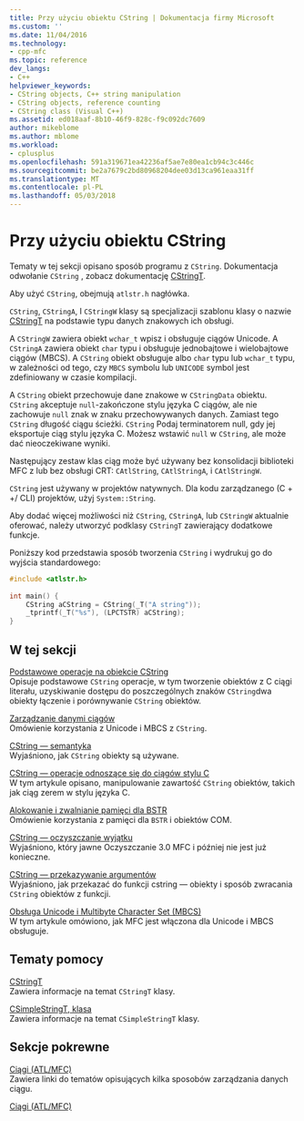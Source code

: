 ```yaml
---
title: Przy użyciu obiektu CString | Dokumentacja firmy Microsoft
ms.custom: ''
ms.date: 11/04/2016
ms.technology:
- cpp-mfc
ms.topic: reference
dev_langs:
- C++
helpviewer_keywords:
- CString objects, C++ string manipulation
- CString objects, reference counting
- CString class (Visual C++)
ms.assetid: ed018aaf-8b10-46f9-828c-f9c092dc7609
author: mikeblome
ms.author: mblome
ms.workload:
- cplusplus
ms.openlocfilehash: 591a319671ea42236af5ae7e80ea1cb94c3c446c
ms.sourcegitcommit: be2a7679c2bd80968204dee03d13ca961eaa31ff
ms.translationtype: MT
ms.contentlocale: pl-PL
ms.lasthandoff: 05/03/2018
---
```

# <a name="using-cstring"></a>Przy użyciu obiektu CString
Tematy w tej sekcji opisano sposób programu z `CString`. Dokumentacja odwołanie `CString` , zobacz dokumentację [CStringT](../atl-mfc-shared/reference/cstringt-class.md).  
  
 Aby użyć `CString`, obejmują `atlstr.h` nagłówka.  
  
 `CString`, `CStringA`, I `CStringW` klasy są specjalizacji szablonu klasy o nazwie [CStringT](../atl-mfc-shared/reference/cstringt-class.md) na podstawie typu danych znakowych ich obsługi.  
  
 A `CStringW` zawiera obiekt `wchar_t` wpisz i obsługuje ciągów Unicode. A `CStringA` zawiera obiekt `char` typu i obsługuje jednobajtowe i wielobajtowe ciągów (MBCS). A `CString` obiekt obsługuje albo `char` typu lub `wchar_t` typu, w zależności od tego, czy `MBCS` symbolu lub `UNICODE` symbol jest zdefiniowany w czasie kompilacji.  
  
 A `CString` obiekt przechowuje dane znakowe w `CStringData` obiektu. `CString` akceptuje `null`-zakończone stylu języka C ciągów, ale nie zachowuje `null` znak w znaku przechowywanych danych. Zamiast tego `CString` długość ciągu ścieżki. `CString` Podaj terminatorem null, gdy jej eksportuje ciąg stylu języka C. Możesz wstawić `null` w `CString`, ale może dać nieoczekiwane wyniki.  
  
 Następujący zestaw klas ciąg może być używany bez konsolidacji biblioteki MFC z lub bez obsługi CRT: `CAtlString`, `CAtlStringA`, i `CAtlStringW`.  
  
 `CString` jest używany w projektów natywnych. Dla kodu zarządzanego (C + +/ CLI) projektów, użyj `System::String`.  
  
 Aby dodać więcej możliwości niż `CString`, `CStringA`, lub `CStringW` aktualnie oferować, należy utworzyć podklasy `CStringT` zawierający dodatkowe funkcje.  
  
 Poniższy kod przedstawia sposób tworzenia `CString` i wydrukuj go do wyjścia standardowego:  
  
```cpp  
#include <atlstr.h>  
  
int main() {  
    CString aCString = CString(_T("A string"));  
    _tprintf(_T("%s"), (LPCTSTR) aCString);  
}  
```  
  
## <a name="in-this-section"></a>W tej sekcji  
 [Podstawowe operacje na obiekcie CString](../atl-mfc-shared/basic-cstring-operations.md)  
 Opisuje podstawowe `CString` operacje, w tym tworzenie obiektów z C ciągi literału, uzyskiwanie dostępu do poszczególnych znaków `CString`dwa obiekty łączenie i porównywanie `CString` obiektów.  
  
 [Zarządzanie danymi ciągów](../atl-mfc-shared/string-data-management.md)  
 Omówienie korzystania z Unicode i MBCS z `CString`.  
  
 [CString — semantyka](../atl-mfc-shared/cstring-semantics.md)  
 Wyjaśniono, jak `CString` obiekty są używane.  
  
 [CString — operacje odnoszące się do ciągów stylu C](../atl-mfc-shared/cstring-operations-relating-to-c-style-strings.md)  
 W tym artykule opisano, manipulowanie zawartość `CString` obiektów, takich jak ciąg zerem w stylu języka C.  
  
 [Alokowanie i zwalnianie pamięci dla BSTR](../atl-mfc-shared/allocating-and-releasing-memory-for-a-bstr.md)  
 Omówienie korzystania z pamięci dla `BSTR` i obiektów COM.  
  
 [CString — oczyszczanie wyjątku](../atl-mfc-shared/cstring-exception-cleanup.md)  
 Wyjaśniono, który jawne Oczyszczanie 3.0 MFC i później nie jest już konieczne.  
  
 [CString — przekazywanie argumentów](../atl-mfc-shared/cstring-argument-passing.md)  
 Wyjaśniono, jak przekazać do funkcji cstring — obiekty i sposób zwracania `CString` obiektów z funkcji.  
  
 [Obsługa Unicode i Multibyte Character Set (MBCS)](../atl-mfc-shared/unicode-and-multibyte-character-set-mbcs-support.md)  
 W tym artykule omówiono, jak MFC jest włączona dla Unicode i MBCS obsługuje.  
  
## <a name="reference"></a>Tematy pomocy  
 [CStringT](../atl-mfc-shared/reference/cstringt-class.md)  
 Zawiera informacje na temat `CStringT` klasy.  
  
 [CSimpleStringT, klasa](../atl-mfc-shared/reference/csimplestringt-class.md)  
 Zawiera informacje na temat `CSimpleStringT` klasy.  
  
## <a name="related-sections"></a>Sekcje pokrewne  
 [Ciągi (ATL/MFC)](../atl-mfc-shared/strings-atl-mfc.md)  
 Zawiera linki do tematów opisujących kilka sposobów zarządzania danych ciągu.  
  
 [Ciągi (ATL/MFC)](../atl-mfc-shared/strings-atl-mfc.md)

